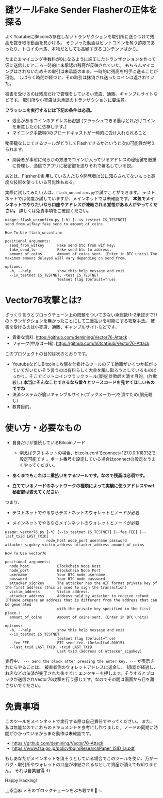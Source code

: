 # 謎ツールFake Sender Flasherの正体を探る

よくYoutubeにBitcoinの存在しないトランザクションを取引所に送りつけて残高を抜き取る動画を見かける。
そういった動画はビットコインを奪う詐欺であったり、トロイの木馬、本物だとしても高額すぎるコンテンツばかり。

たまたまマイニング手数料が0になるように細工したトランザクションを作って仮に送信したところ一時的に未承認の残高が反映されていた。
もちろんマイニングはされないためその取引は未承認のまま。一時的に残高を相手に送ることが可能。
しばらく時間が経つと、その取引は抹消され送ったコインは返されていた。

被害を受けるのは残高だけで管理をしている小売店、通販、ギャンブルサイトなどです。
取引所や小売店は未承認のトランザクションに要注意。

**フラッシュを実行するには下記の条件は必須。**
- 残高があるコインのアドレス秘密鍵 (フラッシュできる量はどれだけコインを用意したかに依存します。)
- マイニング手数料0のブロードキャストが一時的に受け入れられること

秘密鍵なしにできるツールがどうしてFlashできるかというと次の可能性が考えられます。
- 開発者が事前に何らかの方法でコインが入っているアドレスの秘密鍵を厳重に管理し、通信でアプリに秘密鍵を送りそれで署名している説。

あとは、Flasherを乱用している人たちや開発者は公に知らされてないもっと高度な技術を使っている可能性もある。

実際に試してみたい人は、```flash_unconfirm.py```で試すことができます。
テストネットでは何度か試していますが、メインネットでは未確認です。
**本気でメインネットでやりたいなら口座やアドレスが凍結される覚悟がある人がやってください。**
詳しくは免責事項をご確認ください。


```
usage: flash_unconfirm.py [-h] [--is_testnet IS_TESTNET] send_from_wifkey fake_send_to amount_of_coins

How To Use flash_unconfirm

positional arguments:
  send_from_wifkey      Fake send btc from wif key.
  fake_send_to          Fake send btc to address.
  amount_of_coins       Amount of coins sent. (Enter in BTC units) The maximum amount delayed will vary depending on send_from.

options:
  -h, --help            show this help message and exit
  --is_testnet IS_TESTNET, -test IS_TESTNET
                        Testnet flag (Default=True)
```


# Vector76攻撃とは?

ざっくり言うとブロックチェーン上の問題をついて少ない承認数(1~2承認まで?)のトランザクションを無かったことにして二重払いを可能にする攻撃手法。
被害を受けるのは小売店、通販、ギャンブルサイトなどです。

- 貴重な資料: https://github.com/demining/Vector76-Attack
- フォーク(中身は一緒): https://github.com/h0tcatSub/Vector76-Attack


このプロジェクトの目的は次のとおりです。

- YoutubeなどにBitcoinに攻撃を仕掛けるツールのデモ動画がいくつか転がっていてだいたいそう言うのは有料らしく大金を騙し取ろうとしているものばっかり。そこでビットコインクラックツール(販売)詐欺師を潰す目的。(詐欺殺し) **本当にそんなことできるなら堂々とソースコードを見せてほしいものですね**
- 決済システムが脆いギャンブルサイト(ブックメーカー)を潰すため(胴元殺し)
- 教育目的。

# 使い方・必要なもの

- 自身だけが接続しているBitcoinノード
  - 例えばテストネットの場合、bitcoin.confでconnect=127.0.0.1:18332で設定可能です 。ポート番号を設定している場合はconnectの設定をうまくやってください。

- **あくまでもこれは二重払いをするツールです。なので残高は必須です。**
- **立てているノードのネットワークの種類によって実験に使うアドレスやwif秘密鍵は変えてください**

つまり、
- テストネットでやるならテストネットのウォレットとノードが必要

- メインネットでやるならメインネットのウォレットとノードが必要


```
usage: vector76.py [-h] [--is_testnet IS_TESTNET] [--fee FEE] [--last_txid LAST_TXID]
                   node_host node_port username password attacker_signkey victim_address attacker_address amount_of_coins

How To Use vector76

positional arguments:
  node_host             Blockchain Node Host
  node_port             Blockchain Node Port
  username              Your BTC node username
  password              Your BTC node password
  attacker_signkey      The attacker has the WIF format private key of the first address (this is used to sign the transaction)
  victim_address        Victim address.
  attacker_address      Address held by attacker to receive refund (Please prepare an address that is different from the address that can be generated
                        with the private key specified in the first place.)
  amount_of_coins       Amount of coins sent. (Enter in BTC units)

options:
  -h, --help            show this help message and exit
  --is_testnet IS_TESTNET
                        testnet flag (Default=True)
  --fee FEE             BTC send fee. (Default=0.00015)
  --last_txid LAST_TXID, -txid LAST_TXID
                        Last txid (address of attacker_signkey)
```

実行中、
```--- Send the block after pressing the enter key. ---```
が表示されたらやることは、
被害者側のウォレットアドレスに送金し、 1承認が経過し、お店などの決済が完了された後すぐに
エンタキーを押します。そうするとブロックが送信されVector76攻撃を行う感じです。なのでその間は画面から目を離さないでください。

# 免責事項


このツールをメインネットで実行する際は自己責任でやってください。
また、私は無能なのでこれらのドキュメントを参考にし作りました。ノードの同期に時間がかかっているからまだ動作は未確認です。

- https://github.com/demining/Vector76-Attack
- https://www.fsa.go.jp/policy/bgin/ResearchPaper_ISID_ja.pdf

もしあなたがメインネットを潰そうとしている場合でこのツールを使い、万が一バグ・取引所やウォレットの口座が凍結されるなどして資産が消えても知りません。
それは自業自得 :D

Happy Hacking!

上条当麻 > そのブロックチェーンをぶち殺す!!  👊  💥 